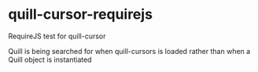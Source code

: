 # quill-cursor-requirejs
RequireJS test for quill-cursor

Quill is being searched for when quill-cursors is loaded rather than when a Quill object is instantiated